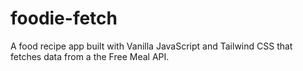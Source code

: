# foodie-fetch
A food recipe app built with Vanilla JavaScript and Tailwind CSS that fetches data from a the Free Meal API.
